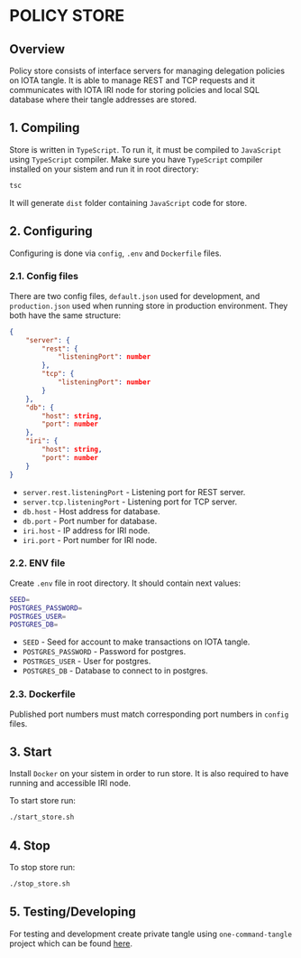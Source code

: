 # POLICY STORE
## Overview
Policy store consists of interface servers for managing delegation policies on IOTA tangle.
It is able to manage REST and TCP requests and it communicates with IOTA IRI node for storing policies and local SQL database where their tangle addresses are stored.

## 1. Compiling
Store is written in `TypeScript`. To run it, it must be compiled to `JavaScript` using `TypeScript` compiler. Make sure you have `TypeScript` compiler installed on your sistem and run it in root directory:
```bash
tsc
```
It will generate `dist` folder containing `JavaScript` code for store.

## 2. Configuring
Configuring is done via `config`, `.env` and `Dockerfile` files.

### 2.1. Config files
There are two config files, `default.json` used for development, and `production.json` used when running store in production environment. They both have the same structure:
```JSON
{
    "server": {
        "rest": {
            "listeningPort": number
        },
        "tcp": {
            "listeningPort": number
        }
    },
    "db": {
        "host": string,
        "port": number
    },
    "iri": {
        "host": string,
        "port": number
    }
}
```
* `server.rest.listeningPort` - Listening port for REST server.
* `server.tcp.listeningPort` - Listening port for TCP server.
* `db.host` - Host address for database.
* `db.port` - Port number for database.
* `iri.host` - IP address for IRI node.
* `iri.port` - Port number for IRI node.

### 2.2. ENV file
Create `.env` file in root directory. It should contain next values:
```bash
SEED=
POSTGRES_PASSWORD=
POSTRGES_USER=
POSTGRES_DB=
```

* `SEED` - Seed for account to make transactions on IOTA tangle.
* `POSTGRES_PASSWORD` - Password for postgres.
* `POSTRGES_USER` - User for postgres.
* `POSTGRES_DB` - Database to connect to in postgres.

### 2.3. Dockerfile
Published port numbers must match corresponding port numbers in `config` files.

## 3. Start
Install `Docker` on your sistem in order to run store. It is also required to have running and accessible IRI node.

To start store run:
```bash
./start_store.sh
```

## 4. Stop
To stop store run:
```bash
./stop_store.sh
```

## 5. Testing/Developing

For testing and development create private tangle using `one-command-tangle` project which can be found [here](https://github.com/iota-community/one-command-tangle).
